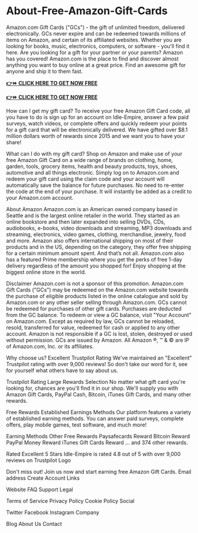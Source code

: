 # About-Free-Amazon-Gift-Cards
Amazon.com Gift Cards ("GCs") - the gift of unlimited freedom, delivered electronically. GCs never expire and can be redeemed towards millions of items on Amazon, and certain of its affiliated websites. Whether you are looking for books, music, electronics, computers, or software - you'll find it here. Are you looking for a gift for your partner or your parents? Amazon has you covered! Amazon.com is the place to find and discover almost anything you want to buy online at a great price. Find an awesome gift for anyone and ship it to them fast.

**[👉⏩ CLICK HERE TO GET NOW FREE](https://proofferzoness.com//Amazon)**

**[👉⏩ CLICK HERE TO GET NOW FREE](https://proofferzoness.com//Amazon)**

How can I get my gift card?
To receive your free Amazon Gift Card code, all you have to do is sign up for an account on Idle-Empire, answer a few paid surveys, watch videos, or complete offers and quickly redeem your points for a gift card that will be electronically delivered. We have gifted over $8.1 million dollars worth of rewards since 2015 and we want you to have your share!

What can I do with my gift card?
Shop on Amazon and make use of your free Amazon Gift Card on a wide range of brands on clothing, home, garden, tools, grocery items, health and beauty products, toys, shoes, automotive and all things electronic. Simply log on to Amazon.com and redeem your gift card using the claim code and your account will automatically save the balance for future purchases. No need to re-enter the code at the end of your purchase. It will instantly be added as a credit to your Amazon.com account.

About Amazon
Amazon.com is an American owned company based in Seattle and is the largest online retailer in the world. They started as an online bookstore and then later expanded into selling DVDs, CDs, audiobooks, e-books, video downloads and streaming, MP3 downloads and streaming, electronics, video games, clothing, merchandise, jewelry, food and more. Amazon also offers international shipping on most of their products and in the US, depending on the category, they offer free shipping for a certain minimum amount spent. And that’s not all. Amazon.com also has a featured Prime membership where you get the perks of free 1-day delivery regardless of the amount you shopped for! Enjoy shopping at the biggest online store in the world.

Disclaimer
Amazon.com is not a sponsor of this promotion. Amazon.com Gift Cards ("GCs") may be redeemed on the Amazon.com website towards the purchase of eligible products listed in the online catalogue and sold by Amazon.com or any other seller selling through Amazon.com. GCs cannot be redeemed for purchases of other gift cards. Purchases are deducted from the GC balance. To redeem or view a GC balance, visit "Your Account" on Amazon.com. Except as required by law, GCs cannot be reloaded, resold, transferred for value, redeemed for cash or applied to any other account. Amazon is not responsible if a GC is lost, stolen, destroyed or used without permission. GCs are issued by Amazon. All Amazon ®, ™ & © are IP of Amazon.com, Inc. or its affiliates.

Why choose us?
Excellent Trustpilot Rating
We've maintained an "Excellent" Trustpilot rating with over 9,000 reviews! So don't take our word for it, see for yourself what others have to say about us.

Trustpilot Rating
Large Rewards Selection
No matter what gift card you're looking for, chances are you'll find it in our shop. We'll supply you with Amazon Gift Cards, PayPal Cash, Bitcoin, iTunes Gift Cards, and many other rewards.

Free Rewards
Established Earnings Methods
Our platform features a variety of established earning methods. You can answer paid surveys, complete offers, play mobile games, test software, and much more!

Earning Methods
Other Free Rewards
Paysafecards Reward
Bitcoin Reward
PayPal Money Reward
iTunes Gift Cards Reward
... and 374 other rewards.

Rated Excellent
5 Stars
Idle-Empire is rated 4.8 out of 5 with over 9,000 reviews on Trustpilot Logo

Don't miss out!
Join us now and start earning free Amazon Gift Cards.
Email address
Create Account
Links

Website
FAQ
Support
Legal

Terms of Service
Privacy Policy
Cookie Policy
Social

Twitter
Facebook
Instagram
Company

Blog
About Us
Contact
